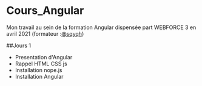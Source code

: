 # Cours_Angular

Mon travail au sein de la formation Angular dispensée part WEBFORCE 3 en avril 2021 (formateur :[@sqyqh](https://github.com/sqyqh))

##Jours 1 
- Presentation d'Angular
- Rappel HTML CSS js
- Installation nope.js
- Installation Angular
